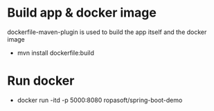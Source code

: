 
# Build app & docker image
dockerfile-maven-plugin is used to build the app itself and the docker image
- mvn install dockerfile:build


# Run docker
- docker run -itd -p 5000:8080 ropasoft/spring-boot-demo